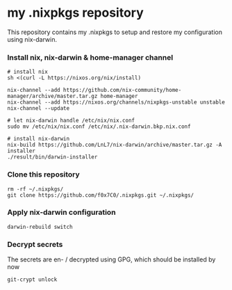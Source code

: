 # my .nixpkgs repository

This repository contains my .nixpkgs to setup and restore my configuration using nix-darwin.

### Install nix, nix-darwin & home-manager channel

```shell
# install nix
sh <(curl -L https://nixos.org/nix/install)

nix-channel --add https://github.com/nix-community/home-manager/archive/master.tar.gz home-manager
nix-channel --add https://nixos.org/channels/nixpkgs-unstable unstable
nix-channel --update

# let nix-darwin handle /etc/nix/nix.conf
sudo mv /etc/nix/nix.conf /etc/nix/.nix-darwin.bkp.nix.conf

# install nix-darwin
nix-build https://github.com/LnL7/nix-darwin/archive/master.tar.gz -A installer
./result/bin/darwin-installer
```

### Clone this repository

```shell
rm -rf ~/.nixpkgs/
git clone https://github.com/f0x7C0/.nixpkgs.git ~/.nixpkgs/
```

### Apply nix-darwin configuration

```shell
darwin-rebuild switch
```

### Decrypt secrets

The secrets are en- / decrypted using GPG, which should be installed by now

```shell
git-crypt unlock
```

